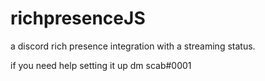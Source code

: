 # richpresenceJS

a discord rich presence integration with a streaming status.

if you need help setting it up dm scab#0001

